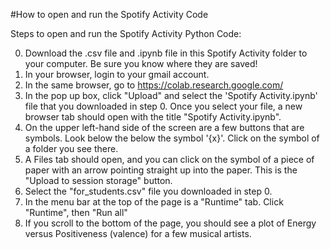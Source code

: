 #How to open and run the Spotify Activity Code

Steps to open and run the Spotify Activity Python Code:

0. Download the .csv file and .ipynb file in this Spotify Activity folder to your computer. Be sure you know where they are saved!
1. In your browser, login to your gmail account.
2. In the same browser, go to https://colab.research.google.com/
3. In the pop up box, click "Upload" and select the 'Spotify Activity.ipynb' file that you downloaded in step 0. Once you select your file, a new browser tab should open with the title "Spotify Activity.ipynb".
4. On the upper left-hand side of the screen are a few buttons that are symbols. Look below the below the symbol '{x}'. Click on the symbol of a folder you see there.
5. A Files tab should open, and you can click on the symbol of a piece of paper with an arrow pointing straight up into the paper. This is the "Upload to session storage" button.
6. Select the "for_students.csv" file you downloaded in step 0.
7. In the menu bar at the top of the page is a "Runtime" tab. Click "Runtime", then "Run all"
8. If you scroll to the bottom of the page, you should see a plot of Energy versus Positiveness (valence) for a few musical artists.
